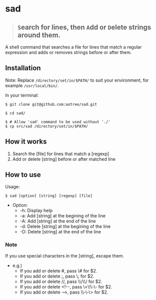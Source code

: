 # sad

> ## `S`earch for lines, then `A`dd or `D`elete strings around them.

A shell command that searches a file for lines that match a regular expression and adds or removes strings before or after them.

## Installation

Note: Replace `/directory/set/in/$PATH/` to suit your environment, for example `/usr/local/bin/`.

In your terminal:
```shell
$ git clone git@github.com:aotree/sad.git

$ cd sad/

$ # Allow 'sad' command to be used without './'
$ cp src/sad /directory/set/in/$PATH/
```

## How it works

1. Search the [file] for lines that match a [regexp]
2. Add or delete [string] before or after matched line

## How to use

Usage:
```shell
$ sad [option] [string] [regexp] [file]
```

- Option:
  - -h: Display help
  - -a: Add [string] at the begining of the line
  - -A: Add [string] at the end of the line
  - -d: Delete [string] at the begining of the line
  - -D: Delete [string] at the end of the line

### Note

If you use special characters in the [string], escape them.

- e.g.)
  - If you add or delete #, pass \\# for $2.
  - If you add or delete ;, pass \\; for $2.
  - If you add or delete //, pass \\\\/\\\\/ for $2.
  - If you add or delete <!--, pass \\<\\!\\-\\- for $2.
  - If you add or delete -->, pass \\\\-\\-\\> for $2.
